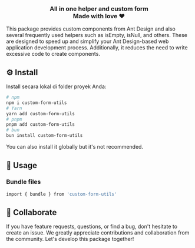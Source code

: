 <h3 align="center">All in one helper and custom form <br /> Made with love ❤️ </h3>

This package provides custom components from Ant Design and also several frequently used helpers such as isEmpty, isNull, and others. These are designed to speed up and simplify your Ant Design-based web application development process. Additionally, it reduces the need to write excessive code to create components.

## ⚙️ Install

Install secara lokal di folder proyek Anda:

```bash
# npm
npm i custom-form-utils
# Yarn
yarn add custom-form-utils
# pnpm
pnpm add custom-form-utils
# bun
bun install custom-form-utils
```

You can also install it globally but it's not recommended.

## 📖 Usage

### Bundle files

```bash
import { bundle } from 'custom-form-utils'
```

## 🤝 Collaborate

If you have feature requests, questions, or find a bug, don't hesitate to create an issue. We greatly appreciate contributions and collaboration from the community. Let's develop this package together!
